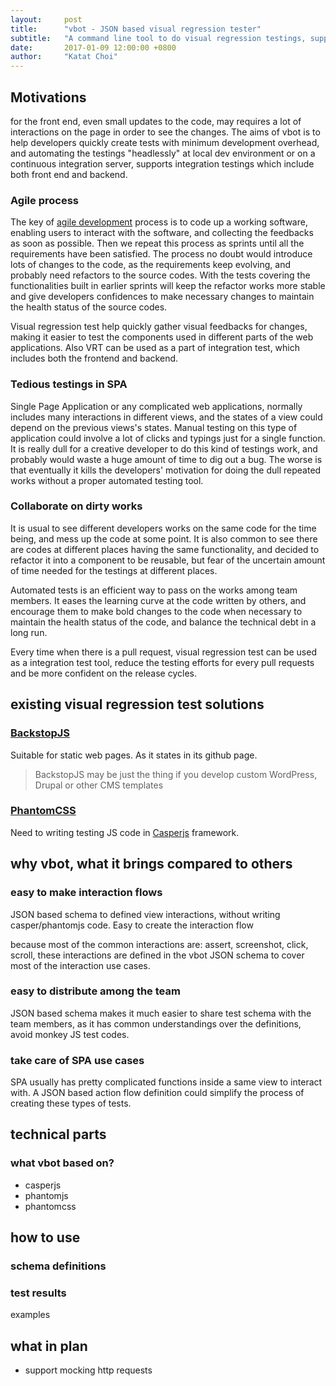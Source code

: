 ```yaml
---
layout:     post
title:      "vbot - JSON based visual regression tester"
subtitle:   "A command line tool to do visual regression testings, supporting interaction flows with JSON based schema without writing any JS code."
date:       2017-01-09 12:00:00 +0800
author:     "Katat Choi"
---
```


## Motivations
for the front end, even small updates to the code, may requires a lot of interactions on the page in order to see the changes. The aims of vbot is to help developers quickly create tests with minimum development overhead, and automating the testings "headlessly" at local dev environment or on a continuous integration server, supports integration testings which include both front end and backend.

### Agile process
The key of [agile development](http://agilemanifesto.org/) process is to code up a working software, enabling users to interact with the software, and collecting the feedbacks as soon as possible. Then we repeat this process as sprints until all the requirements have been satisfied. The process no doubt would introduce lots of changes to the code, as the requirements keep evolving, and probably need refactors to the source codes. With the tests covering the functionalities built in earlier sprints will keep the refactor works more stable and give developers confidences to make necessary changes to maintain the health status of the source codes.

Visual regression test help quickly gather visual feedbacks for changes, making it easier to test the components used in different parts of the web applications. Also VRT can be used as a part of integration test, which includes both the frontend and backend.

### Tedious testings in SPA
Single Page Application or any complicated web applications, normally includes many interactions in different views, and the states of a view could depend on the previous views's states. Manual testing on this type of application could involve a lot of clicks and typings just for a single function. It is really dull for a creative developer to do this kind of testings work, and probably would waste a huge amount of time to dig out a bug. The worse is that eventually it kills the developers' motivation for doing the dull repeated works without a proper automated testing tool.

### Collaborate on dirty works
It is usual to see different developers works on the same code for the time being, and mess up the code at some point. It is also common to see there are codes at different places having the same functionality, and decided to refactor it into a component to be reusable, but fear of the uncertain amount of time needed for the testings at different places.

Automated tests is an efficient way to pass on the works among team members. It eases the learning curve at the code written by others, and encourage them to make bold changes to the code when necessary to maintain the health status of the code, and balance the technical debt in a long run.

Every time when there is a pull request, visual regression test can be used as a integration test tool, reduce the testing efforts for every pull requests and be more confident on the release cycles.

## existing visual regression test solutions
### [BackstopJS](https://github.com/garris/BackstopJS)

Suitable for static web pages. As it states in its github page.
>BackstopJS may be just the thing if you develop custom WordPress, Drupal or other CMS templates

### [PhantomCSS](https://github.com/Huddle/PhantomCSS)
Need to writing testing JS code in [Casperjs](http://casperjs.org) framework.

## why vbot, what it brings compared to others
### easy to make interaction flows
JSON based schema to defined view interactions, without writing casper/phantomjs code. Easy to create the interaction flow

because most of the common interactions are: assert, screenshot, click, scroll, these interactions are defined in the vbot JSON schema to cover most of the interaction use cases.

### easy to distribute among the team
JSON based schema makes it much easier to share test schema with the team members, as it has common understandings over the definitions, avoid monkey JS test codes.

### take care of SPA use cases
SPA usually has pretty complicated functions inside a same view to interact with. A JSON based action flow definition could simplify the process of creating these types of tests.

## technical parts
### what vbot based on?
- casperjs
- phantomjs
- phantomcss

## how to use
### schema definitions
### test results
examples

## what in plan
- support mocking http requests
